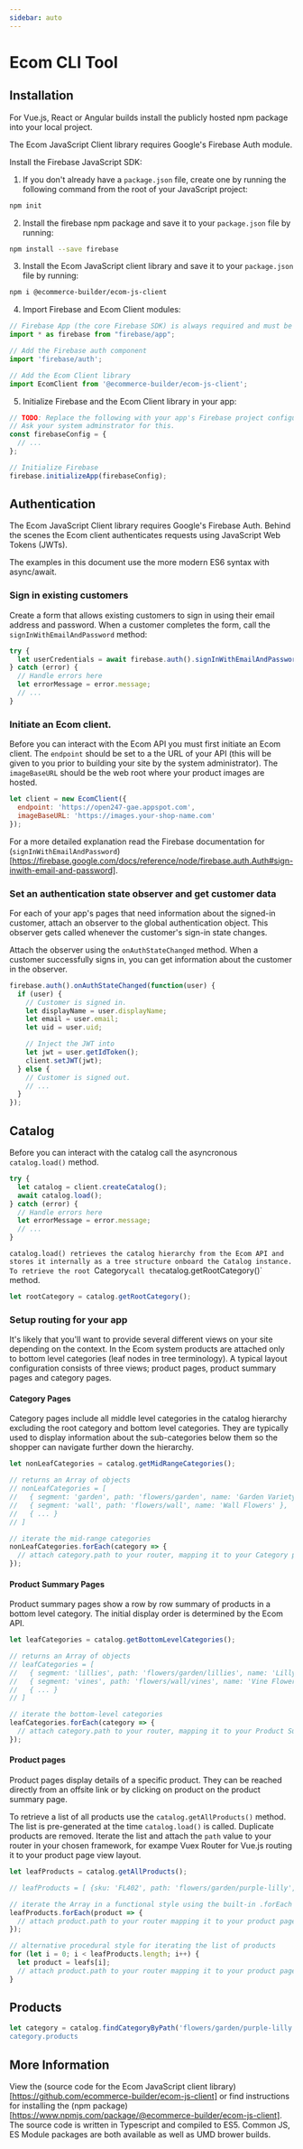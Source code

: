 ```yaml
---
sidebar: auto
---
```

# Ecom CLI Tool


## Installation

For Vue.js, React or Angular builds install the publicly hosted npm package into your local project.

The Ecom JavaScript Client library requires Google's Firebase Auth module.


Install the Firebase JavaScript SDK:


1. If you don't already have a `package.json` file, create one by running the following command from the root of your JavaScript project:

``` bash
npm init
```


2. Install the firebase npm package and save it to your `package.json` file by running:

``` bash
npm install --save firebase
```


3. Install the Ecom JavaScript client library and save it to your `package.json` file by running:

``` bash
npm i @ecommerce-builder/ecom-js-client
```


4. Import Firebase and Ecom Client modules:

``` javascript
// Firebase App (the core Firebase SDK) is always required and must be listed first
import * as firebase from "firebase/app";

// Add the Firebase auth component
import 'firebase/auth';

// Add the Ecom Client library
import EcomClient from '@ecommerce-builder/ecom-js-client';
```


5. Initialize Firebase and the Ecom Client library in your app:

``` javascript
// TODO: Replace the following with your app's Firebase project configuration.
// Ask your system adminstrator for this.
const firebaseConfig = {
  // ...
};

// Initialize Firebase
firebase.initializeApp(firebaseConfig);
```

## Authentication

The Ecom JavaScript Client library requires Google's Firebase Auth. Behind the scenes the Ecom client authenticates requests using JavaScript Web Tokens (JWTs).

The examples in this document use the more modern ES6 syntax with async/await.

###  Sign in existing customers
Create a form that allows existing customers to sign in using their email address and password. When a customer completes the form, call the `signInWithEmailAndPassword` method:

``` javascript
try {
  let userCredentials = await firebase.auth().signInWithEmailAndPassword(email, password);
} catch (error) {
  // Handle errors here
  let errorMessage = error.message;
  // ...
}
```


### Initiate an Ecom client.

Before you can interact with the Ecom API you must first initiate an Ecom client. The `endpoint` should be set to a the URL of your API (this will be given to you prior to building your site by the system administrator). The `imageBaseURL` should be the web root where your product images are hosted.


``` javascript
let client = new EcomClient({
  endpoint: 'https://open247-gae.appspot.com',
  imageBaseURL: 'https://images.your-shop-name.com'
});
```


For a more detailed explanation read the Firebase documentation for (`signInWithEmailAndPassword`)[https://firebase.google.com/docs/reference/node/firebase.auth.Auth#sign-inwith-email-and-password].


### Set an authentication state observer and get customer data

For each of your app's pages that need information about the signed-in customer, attach an observer to the global authentication object. This observer gets called whenever the customer's sign-in state changes.

Attach the observer using the `onAuthStateChanged` method. When a customer successfully signs in, you can get information about the customer in the observer.


``` javascript
firebase.auth().onAuthStateChanged(function(user) {
  if (user) {
    // Customer is signed in.
    let displayName = user.displayName;
    let email = user.email;
    let uid = user.uid;

    // Inject the JWT into
    let jwt = user.getIdToken();
    client.setJWT(jwt);
  } else {
    // Customer is signed out.
    // ...
  }
});
```

## Catalog

Before you can interact with the catalog call the asyncronous `catalog.load()` method.


``` javascript
try {
  let catalog = client.createCatalog();
  await catalog.load();
} catch (error) {
  // Handle errors here
  let errorMessage = error.message;
  // ...
}
```

`catalog.load() retrieves the catalog hierarchy from the Ecom API and stores it internally as a tree structure onboard the Catalog instance. To retrieve the root `Category` call the `catalog.getRootCategory()` method.


``` javascript
let rootCategory = catalog.getRootCategory();
```

### Setup routing for your app

It's likely that you'll want to provide several different views on your site depending on the context. In the Ecom system products are attached only to bottom level categories (leaf nodes in tree terminology). A typical layout configuration consists of three views; product pages, product summary pages and category pages.


#### Category Pages

Category pages include all middle level categories in the catalog hierarchy excluding the root category and bottom level categories. They are typically used to display information about the sub-categories below them so the shopper can navigate further down the hierarchy.


``` javascript
let nonLeafCategories = catalog.getMidRangeCategories();

// returns an Array of objects
// nonLeafCategories = [
//   { segment: 'garden', path: 'flowers/garden', name: 'Garden Variety Flower' },
//   { segment: 'wall', path: 'flowers/wall', name: 'Wall Flowers' },
//   { ... }
// ]

// iterate the mid-range categories
nonLeafCategories.forEach(category => {
  // attach category.path to your router, mapping it to your Category page view
});
```


#### Product Summary Pages

Product summary pages show a row by row summary of products in a bottom level category. The initial display order is determined by the Ecom API.


``` javascript
let leafCategories = catalog.getBottomLevelCategories();

// returns an Array of objects
// leafCategories = [
//   { segment: 'lillies', path: 'flowers/garden/lillies', name: 'Lilly Flower' },
//   { segment: 'vines', path: 'flowers/wall/vines', name: 'Vine Flowers' },
//   { ... }
// ]

// iterate the bottom-level categories
leafCategories.forEach(category => {
  // attach category.path to your router, mapping it to your Product Summary page view
});
```


#### Product pages

Product pages display details of a specific product. They can be reached directly from an offsite link or by clicking on product on the product summary page.

To retrieve a list of all products use the `catalog.getAllProducts()` method. The list is pre-generated at the time `catalog.load()` is called. Duplicate products are removed. Iterate the list and attach the `path` value to your router in your chosen framework, for exampe Vuex Router for Vue.js routing it to your product page view layout.


``` javascript
let leafProducts = catalog.getAllProducts();

// leafProducts = [ {sku: 'FL402', path: 'flowers/garden/purple-lilly', name: 'Lilly flower'}, { ... } ]

// iterate the Array in a functional style using the built-in .forEach method
leafProducts.forEach(product => {
  // attach product.path to your router mapping it to your product page view
});

// alternative procedural style for iterating the list of products
for (let i = 0; i < leafProducts.length; i++) {
  let product = leafs[i];
  // attach product.path to your router mapping it to your product page view
}

```


## Products

``` javascript
let category = catalog.findCategoryByPath('flowers/garden/purple-lilly')`
category.products


```

## More Information

View the (source code for the Ecom JavaScript client library)[https://github.com/ecommerce-builder/ecom-js-client] or find instructions for installing the (npm package)[https://www.npmjs.com/package/@ecommerce-builder/ecom-js-client]. The source code is written in Typescript and compiled to ES5. Common JS, ES Module packages are both available as well as UMD brower builds.
